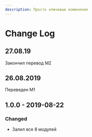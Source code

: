 ```yaml
---
description: Просто ключевые изменения
---
```


# Change Log

## 27.08.19

Закончил перевод М2

## 26.08.2019

Переведен М1

## 1.0.0 - 2019-08-22

### Changed

* Залил все 8 модулей



